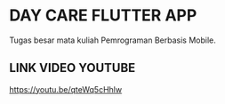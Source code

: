 # DAY CARE FLUTTER APP

Tugas besar mata kuliah Pemrograman Berbasis Mobile.

## LINK VIDEO YOUTUBE

https://youtu.be/qteWq5cHhlw
